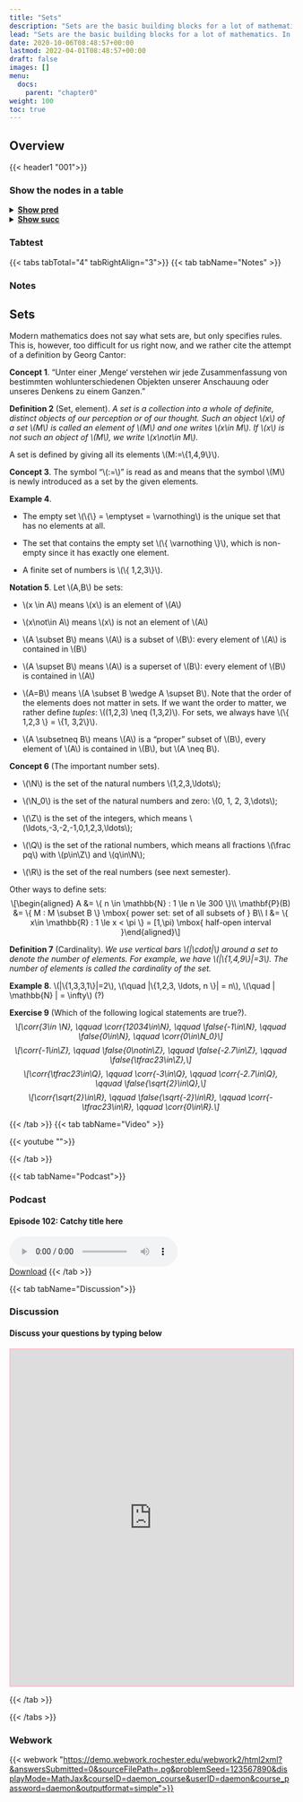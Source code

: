 ```yaml
---
title: "Sets"
description: "Sets are the basic building blocks for a lot of mathematics. In order to rigorously define numbers and doing real analysis, we need to know how to work with sets."
lead: "Sets are the basic building blocks for a lot of mathematics. In order to rigorously define numbers and doing real analysis, we need to know how to work with sets."
date: 2020-10-06T08:48:57+00:00
lastmod: 2022-04-01T08:48:57+00:00
draft: false
images: []
menu:
  docs:
    parent: "chapter0"
weight: 100
toc: true
---
```


## Overview

{{< header1 "001">}}

### Show the nodes in a table

<details>
<summary><b><u>Show pred</u></b></summary>
<div class="table-responsive-sm">
<table class="table">
<thead>
  <tr>
    <th scope="col">Concept</th>
    <th scope="col">Content</th>
  </tr>
</thead>
<tbody>

<tr>
<th scope="row"><a href="../../chapter0/000/">Logical Statements and Operations</a></th>
<td>Logic is the foundation to formulate proofs and to understand the language of mathematics.</td>
</tr>
        
<tr class="bg-danger">
<th scope="row"><a href="../../chapter0/001/">Sets</a></th>
<td>Sets are the basic building blocks for a lot of mathematics. In order to rigorously define numbers and doing real analysis, we need to know how to work with sets.</td>
</tr>
        
</tbody>
</table>
</div>
</details>

<details>
<summary><b><u>Show succ</u></b></summary>
<div class="table-responsive-sm">
<table class="table">
<thead>
  <tr>
    <th scope="col">Concept</th>
    <th scope="col">Content</th>
  </tr>
</thead>
<tbody>

<tr class="bg-danger">
<th scope="row"><a href="../../chapter0/001/">Sets</a></th>
<td>Sets are the basic building blocks for a lot of mathematics. In order to rigorously define numbers and doing real analysis, we need to know how to work with sets.</td>
</tr>
        
<tr>
<th scope="row"><a href="../../chapter0/003/">Maps</a></th>
<td>Maps are the mathematical formulation of machine that gets inputs and generate outputs. On both sides, sets are needed.</td>
</tr>
        
<tr>
<th scope="row"><a href="../../chapter0/002/">Real Numbers</a></th>
<td>In a real analysis, the real numbers are the largest number set we need. They satisfy axioms that represent the idea of a number line.</td>
</tr>
        
<tr>
<th scope="row"><a href="../../chapter0/004/">Natural Numbers and Induction</a></th>
<td>Using natural numbers is our first mathematical abstraction as children. Mathematical induction is an important technique of proof.</td>
</tr>
        
<tr>
<th scope="row"><a href="../../chapter0/005/">Image and Preimage</a></th>
<td>Via images and preimages we describe how functions work on sets.</td>
</tr>
        
<tr>
<th scope="row"><a href="../../chapter1/102/">Boundedness</a></th>
<td>Ein Satz</td>
</tr>
        
<tr>
<th scope="row"><a href="../../chapter1/105/">Supremum and
Infimum of sets</a></th>
<td>Ein Satz</td>
</tr>
        
<tr>
<th scope="row"><a href="../../chapter1/110/">Open, Closed,
Compact sets</a></th>
<td>Ein Satz</td>
</tr>
        
<tr>
<th scope="row"><a href="../../chapter1/112/">Interior, Closure,
Boundary</a></th>
<td>Ein Satz</td>
</tr>
        
<tr>
<th scope="row"><a href="../../chapter0/010/">Operations on Sets</a></th>
<td>Sets can be joined or intersected in order to create new sets.</td>
</tr>
        
</tbody>
</table>
</div>
</details>


### Tabtest

{{< tabs tabTotal="4" tabRightAlign="3">}}
{{< tab tabName="Notes" >}}

### Notes 
<h2 class="unnumbered" id="sets">Sets</h2>
<p>Modern mathematics does not say what sets are, but only specifies
rules. This is, however, too difficult for us right now, and we rather
cite the attempt of a definition by Georg Cantor:</p>
<div class="Boxx">
<p><strong>Concept 1</strong>. “Unter einer ‚Menge‘ verstehen wir jede
Zusammenfassung von bestimmten wohlunterschiedenen Objekten unserer
Anschauung oder unseres Denkens zu einem Ganzen.”</p>
</div>
<div class="Definition">
<p><strong>Definition 2</strong> (Set<span>,</span> element). <em>A
<em>set</em> is a collection into a whole of definite, distinct objects
of our perception or of our thought. Such an object <span
class="math inline">\(x\)</span> of a set <span
class="math inline">\(M\)</span> is called an <em>element</em> of <span
class="math inline">\(M\)</span> and one writes <span
class="math inline">\(x\in M\)</span>. If <span
class="math inline">\(x\)</span> is not such an object of <span
class="math inline">\(M\)</span>, we write <span
class="math inline">\(x\not\in M\)</span>.</em></p>
</div>
<p>A set is defined by giving all its elements <span
class="math inline">\(M:=\{1,4,9\}\)</span>.</p>
<div class="Boxx">
<p><strong>Concept 3</strong>. The symbol “<span
class="math inline">\(:=\)</span>” is read as and means that the symbol
<span class="math inline">\(M\)</span> is newly introduced as a set by
the given elements.</p>
</div>
<div class="example">
<p><strong>Example 4</strong>. </p>
<ul>
<li><p>The empty set <span class="math inline">\(\{\} = \emptyset =
\varnothing\)</span> is the unique set that has no elements at
all.</p></li>
<li><p>The set that contains the empty set <span
class="math inline">\(\{ \varnothing \}\)</span>, which is non-empty
since it has exactly one element.</p></li>
<li><p>A finite set of numbers is <span class="math inline">\(\{
1,2,3\}\)</span>.</p></li>
</ul>
</div>
<div class="notation">
<p><strong>Notation 5</strong>. Let <span
class="math inline">\(A,B\)</span> be sets:</p>
<ul>
<li><p><span class="math inline">\(x \in A\)</span> means <span
class="math inline">\(x\)</span> is an element of <span
class="math inline">\(A\)</span></p></li>
<li><p><span class="math inline">\(x\not\in A\)</span> means <span
class="math inline">\(x\)</span> is not an element of <span
class="math inline">\(A\)</span></p></li>
<li><p><span class="math inline">\(A \subset B\)</span> means <span
class="math inline">\(A\)</span> is a subset of <span
class="math inline">\(B\)</span>: every element of <span
class="math inline">\(A\)</span> is contained in <span
class="math inline">\(B\)</span></p></li>
<li><p><span class="math inline">\(A \supset B\)</span> means <span
class="math inline">\(A\)</span> is a superset of <span
class="math inline">\(B\)</span>: every element of <span
class="math inline">\(B\)</span> is contained in <span
class="math inline">\(A\)</span></p></li>
<li><p><span class="math inline">\(A=B\)</span> means <span
class="math inline">\(A \subset B \wedge A \supset B\)</span>. Note that
the order of the elements does not matter in sets. If we want the order
to matter, we rather define <em>tuples</em>: <span
class="math inline">\((1,2,3) \neq (1,3,2)\)</span>. For sets, we always
have <span class="math inline">\(\{ 1,2,3 \} = \{1,
3,2\}\)</span>.</p></li>
<li><p><span class="math inline">\(A \subsetneq B\)</span> means <span
class="math inline">\(A\)</span> is a “proper” subset of <span
class="math inline">\(B\)</span>, every element of <span
class="math inline">\(A\)</span> is contained in <span
class="math inline">\(B\)</span>, but <span class="math inline">\(A \neq
B\)</span>.</p></li>
</ul>
</div>
<div class="Boxx">
<p><strong>Concept 6</strong> (The important number sets). </p>
<ul>
<li><p><span class="math inline">\(\N\)</span> is the set of the natural
numbers <span class="math inline">\(1,2,3,\ldots\)</span>;</p></li>
<li><p><span class="math inline">\(\N_0\)</span> is the set of the
natural numbers and zero: <span class="math inline">\(0, 1, 2,
3,\dots\)</span>;</p></li>
<li><p><span class="math inline">\(\Z\)</span> is the set of the
integers, which means <span
class="math inline">\(\ldots,-3,-2,-1,0,1,2,3,\ldots\)</span>;</p></li>
<li><p><span class="math inline">\(\Q\)</span> is the set of the
rational numbers, which means all fractions <span
class="math inline">\(\frac pq\)</span> with <span
class="math inline">\(p\in\Z\)</span> and <span
class="math inline">\(q\in\N\)</span>;</p></li>
<li><p><span class="math inline">\(\R\)</span> is the set of the real
numbers (see next semester).</p></li>
</ul>
</div>
<p>Other ways to define sets: <span
class="math display">\[\begin{aligned}
A &amp;= \{ n \in \mathbb{N} : 1 \le n \le 300 \}\\
\mathbf{P}(B) &amp;= \{ M : M \subset B \} \mbox{ power set: set of all
subsets of } B\\
I &amp;= \{ x\in \mathbb{R} : 1 \le x &lt; \pi \} = [1,\pi) \mbox{
half-open interval }\end{aligned}\]</span></p>
<div class="Definition">
<p><strong>Definition 7</strong> (Cardinality). <em>We use vertical bars
<span class="math inline">\(|\cdot|\)</span> around a set to denote the
number of elements. For example, we have <span
class="math inline">\(|\{1,4,9\}|=3\)</span>. The number of elements is
called the <em>cardinality</em> of the set.</em></p>
</div>
<div class="example">
<p><strong>Example 8</strong>. <span
class="math inline">\(|\{1,3,3,1\}|=2\)</span>, <span
class="math inline">\(\quad |\{1,2,3, \ldots, n \}| = n\)</span>, <span
class="math inline">\(\quad | \mathbb{N} | = \infty\)</span> (?)</p>
</div>
<div class="exercise">
<p><strong>Exercise 9</strong> (Which of the following logical
statements are true?). <em><span class="math display">\[\corr{3\in \N},
\qquad \corr{12034\in\N}, \qquad \false{-1\in\N}, \qquad \false{0\in\N},
\qquad \corr{0\in\N_0}\]</span> <span
class="math display">\[\corr{-1\in\Z}, \qquad \false{0\notin\Z}, \qquad
\false{-2.7\in\Z}, \qquad \false{\tfrac23\in\Z},\]</span> <span
class="math display">\[\corr{\tfrac23\in\Q}, \qquad \corr{-3\in\Q},
\qquad \corr{-2.7\in\Q}, \qquad \false{\sqrt{2}\in\Q},\]</span> <span
class="math display">\[\corr{\sqrt{2}\in\R}, \qquad
\false{\sqrt{-2}\in\R}, \qquad \corr{-\tfrac23\in\R}, \qquad
\corr{0\in\R}.\]</span></em></p>
</div>


{{< /tab >}}
{{< tab tabName="Video" >}}

{{< youtube "">}}

{{< /tab >}}


{{< tab tabName="Podcast">}}
<h3>Podcast</h3>
<h4>Episode 102: Catchy title here</h4>
<audio controls>
  <source src="PODCAST_real" type="audio/wav" />
  Your browser does not support the audio element.
</audio>
<br />
<a href="" class="btn btn-primary btn-lg" download="PODCAST_real"
  >Download</a
>
{{< /tab >}}

{{< tab tabName="Discussion">}}

  <h3>Discussion</h3>
  <h4>Discuss your questions by typing below</h4>

  <iframe
    style="border: 2px solid pink"
    class="embed-responsive-item"
    name="embed_readwrite"
    src="https://pads.rz.tuhh.de/p/"
    width="100%"
    height="600"
  ></iframe>

{{< /tab >}}

{{< /tabs >}}


### Webwork

{{< webwork "https://demo.webwork.rochester.edu/webwork2/html2xml?&answersSubmitted=0&sourceFilePath=.pg&problemSeed=123567890&displayMode=MathJax&courseID=daemon_course&userID=daemon&course_password=daemon&outputformat=simple">}}
